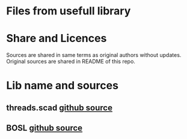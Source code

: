 # Files from usefull library

# Share and Licences

Sources are shared in same terms as original authors without updates.
Original sources are shared in README of this repo.

# Lib name and sources

## threads.scad [github source](https://github.com/rcolyer/threads-scad/blob/master/threads.scad)

## BOSL [github source](https://github.com/revarbat/BOSL)
